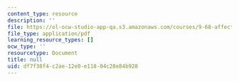 ```yaml
---
content_type: resource
description: ''
file: https://ol-ocw-studio-app-qa.s3.amazonaws.com/courses/9-68-affect-neurobiological-psychological-and-sociocultural-counterparts-of-feelings-spring-2013/df7f38f4c2ae12e0e11804c28e84b928_MIT9_68S13_syllabus.pdf
file_type: application/pdf
learning_resource_types: []
ocw_type: ''
resourcetype: Document
title: null
uid: df7f38f4-c2ae-12e0-e118-04c28e84b928
---
```

